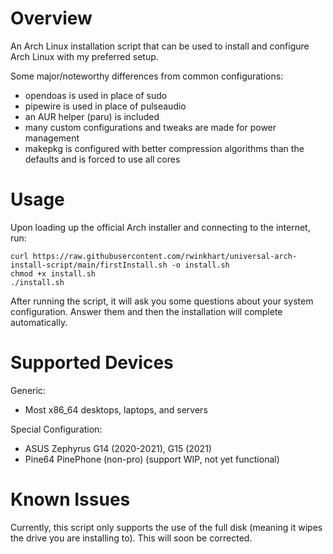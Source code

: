 # Overview
An Arch Linux installation script that can be used to install and configure Arch Linux with my preferred setup.

Some major/noteworthy differences from common configurations:

- opendoas is used in place of sudo
- pipewire is used in place of pulseaudio
- an AUR helper (paru) is included
- many custom configurations and tweaks are made for power management
- makepkg is configured with better compression algorithms than the defaults and is forced to use all cores

# Usage
Upon loading up the official Arch installer and connecting to the internet, run:

```
curl https://raw.githubusercontent.com/rwinkhart/universal-arch-install-script/main/firstInstall.sh -o install.sh
chmod +x install.sh
./install.sh
```

After running the script, it will ask you some questions about your system configuration. Answer them and then the installation will complete automatically.

# Supported Devices
Generic:

- Most x86_64 desktops, laptops, and servers

Special Configuration:

- ASUS Zephyrus G14 (2020-2021), G15 (2021)
- Pine64 PinePhone (non-pro) (support WIP, not yet functional)

# Known Issues
Currently, this script only supports the use of the full disk (meaning it wipes the drive you are installing to). This will soon be corrected.

